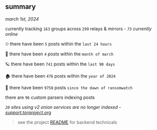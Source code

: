 
## summary
_march 1st, 2024_

currently tracking `163` groups across `299` relays & mirrors - _`73` currently online_

⏲ there have been `5` posts within the `last 24 hours`

🦈 there have been `4` posts within the `month of march`

🪐 there have been `741` posts within the `last 90 days`

🏚 there have been `476` posts within the `year of 2024`

🦕 there have been `9758` posts `since the dawn of ransomwatch`

there are `96` custom parsers indexing posts

_`20` sites using v2 onion services are no longer indexed - [support.torproject.org](https://support.torproject.org/onionservices/v2-deprecation/)_

> see the project [README](https://github.com/joshhighet/ransomwatch#ransomwatch--) for backend technicals
